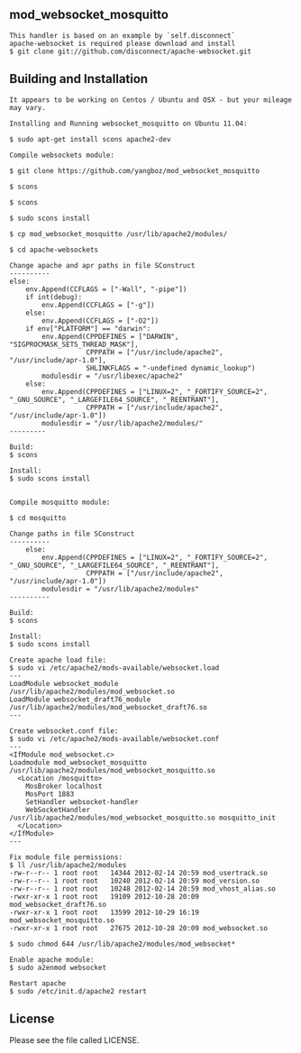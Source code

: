 ##  mod_websocket_mosquitto

	This handler is based on an example by `self.disconnect`
	apache-websocket is required please download and install
	$ git clone git://github.com/disconnect/apache-websocket.git


## Building and Installation


	It appears to be working on Centos / Ubuntu and OSX - but your mileage may vary.

	Installing and Running websocket_mosquitto on Ubuntu 11.04:

	$ sudo apt-get install scons apache2-dev

	Compile websockets module:
	
	$ git clone https://github.com/yangboz/mod_websocket_mosquitto
	
	$ scons
	
	$ scons

	$ sudo scons install
	
	$ cp mod_websocket_mosquitto /usr/lib/apache2/modules/

	$ cd apache-websockets

	Change apache and apr paths in file SConstruct
	----------
	else:
		env.Append(CCFLAGS = ["-Wall", "-pipe"])
		if int(debug):
			env.Append(CCFLAGS = ["-g"])
		else:
			env.Append(CCFLAGS = ["-O2"])
		if env["PLATFORM"] == "darwin":
			env.Append(CPPDEFINES = ["DARWIN", "SIGPROCMASK_SETS_THREAD_MASK"],
					   CPPPATH = ["/usr/include/apache2", "/usr/include/apr-1.0"],
					   SHLINKFLAGS = "-undefined dynamic_lookup")
			modulesdir = "/usr/libexec/apache2"
		else:
			env.Append(CPPDEFINES = ["LINUX=2", "_FORTIFY_SOURCE=2", "_GNU_SOURCE", "_LARGEFILE64_SOURCE", "_REENTRANT"],
					   CPPPATH = ["/usr/include/apache2", "/usr/include/apr-1.0"])
			modulesdir = "/usr/lib/apache2/modules/"
	---------

	Build:
	$ scons

	Install:
	$ sudo scons install


	Compile mosquitto module:

	$ cd mosquitto

	Change paths in file SConstruct
	----------
		else:
			env.Append(CPPDEFINES = ["LINUX=2", "_FORTIFY_SOURCE=2", "_GNU_SOURCE", "_LARGEFILE64_SOURCE", "_REENTRANT"],
					   CPPPATH = ["/usr/include/apache2", "/usr/include/apr-1.0"])
			modulesdir = "/usr/lib/apache2/modules"
	----------

	Build:
	$ scons

	Install:
	$ sudo scons install

	Create apache load file:
	$ sudo vi /etc/apache2/mods-available/websocket.load
	---
	LoadModule websocket_module   /usr/lib/apache2/modules/mod_websocket.so
	LoadModule websocket_draft76_module   /usr/lib/apache2/modules/mod_websocket_draft76.so
	---

	Create websocket.conf file:
	$ sudo vi /etc/apache2/mods-available/websocket.conf
	---
	<IfModule mod_websocket.c>
	Loadmodule mod_websocket_mosquitto /usr/lib/apache2/modules/mod_websocket_mosquitto.so
	  <Location /mosquitto>
		MosBroker localhost
		MosPort 1883
		SetHandler websocket-handler
		WebSocketHandler /usr/lib/apache2/modules/mod_websocket_mosquitto.so mosquitto_init
	  </Location>
	</IfModule>
	---

	Fix module file permissions:
	$ ll /usr/lib/apache2/modules
	-rw-r--r-- 1 root root   14344 2012-02-14 20:59 mod_usertrack.so
	-rw-r--r-- 1 root root   10240 2012-02-14 20:59 mod_version.so
	-rw-r--r-- 1 root root   10248 2012-02-14 20:59 mod_vhost_alias.so
	-rwxr-xr-x 1 root root   19109 2012-10-28 20:09 mod_websocket_draft76.so
	-rwxr-xr-x 1 root root   13599 2012-10-29 16:19 mod_websocket_mosquitto.so
	-rwxr-xr-x 1 root root   27675 2012-10-28 20:09 mod_websocket.so

	$ sudo chmod 644 /usr/lib/apache2/modules/mod_websocket*

	Enable apache module:
	$ sudo a2enmod websocket

	Restart apache
	$ sudo /etc/init.d/apache2 restart


## License

Please see the file called LICENSE.
